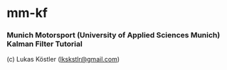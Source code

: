 # mm-kf
### Munich Motorsport (University of Applied Sciences Munich) Kalman Filter Tutorial
(c) Lukas Köstler (lkskstlr@gmail.com)
